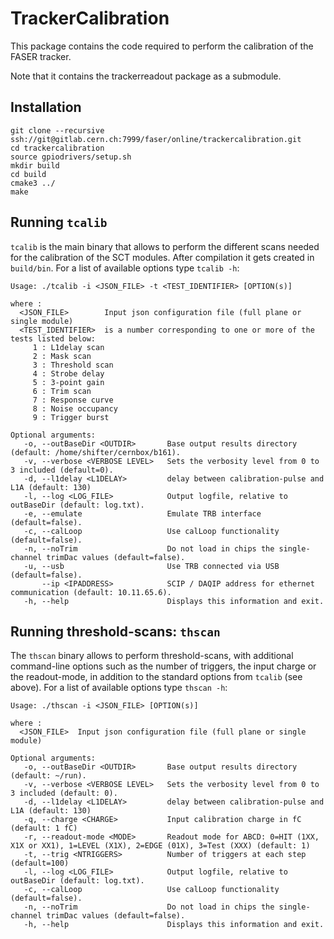 
# TrackerCalibration

This package contains the code required to perform the calibration of the FASER tracker.

Note that it contains the trackerreadout package as a submodule.


## Installation
```
git clone --recursive ssh://git@gitlab.cern.ch:7999/faser/online/trackercalibration.git
cd trackercalibration
source gpiodrivers/setup.sh
mkdir build
cd build
cmake3 ../
make
```

## Running `tcalib`
`tcalib` is the main binary that allows to perform the different scans needed
for the calibration of the SCT modules. After compilation it gets created in `build/bin`. For a list of available options type `tcalib -h`:

```
Usage: ./tcalib -i <JSON_FILE> -t <TEST_IDENTIFIER> [OPTION(s)] 

where : 
  <JSON_FILE>        Input json configuration file (full plane or single module)
  <TEST_IDENTIFIER>  is a number corresponding to one or more of the tests listed below:
     1 : L1delay scan    
     2 : Mask scan       
     3 : Threshold scan  
     4 : Strobe delay    
     5 : 3-point gain    
     6 : Trim scan       
     7 : Response curve  
     8 : Noise occupancy
     9 : Trigger burst

Optional arguments: 
   -o, --outBaseDir <OUTDIR>       Base output results directory (default: /home/shifter/cernbox/b161).
   -v, --verbose <VERBOSE LEVEL>   Sets the verbosity level from 0 to 3 included (default=0).
   -d, --l1delay <L1DELAY>         delay between calibration-pulse and L1A (default: 130)
   -l, --log <LOG_FILE>            Output logfile, relative to outBaseDir (default: log.txt).
   -e, --emulate                   Emulate TRB interface (default=false).
   -c, --calLoop                   Use calLoop functionality (default=false).
   -n, --noTrim                    Do not load in chips the single-channel trimDac values (default=false).
   -u, --usb                       Use TRB connected via USB (default=false).
       --ip <IPADDRESS>            SCIP / DAQIP address for ethernet communication (default: 10.11.65.6).
   -h, --help                      Displays this information and exit.
```

## Running threshold-scans: `thscan`

The `thscan` binary allows to perform threshold-scans, with additional
command-line options such as the number of triggers, the input charge or the readout-mode, in
addition to the standard options from `tcalib` (see above). For a list of available options type `thscan -h`:

```
Usage: ./thscan -i <JSON_FILE> [OPTION(s)] 

where : 
  <JSON_FILE>  Input json configuration file (full plane or single module)

Optional arguments: 
   -o, --outBaseDir <OUTDIR>       Base output results directory (default: ~/run).
   -v, --verbose <VERBOSE LEVEL>   Sets the verbosity level from 0 to 3 included (default: 0).
   -d, --l1delay <L1DELAY>         delay between calibration-pulse and L1A (default: 130)
   -q, --charge <CHARGE>           Input calibration charge in fC (default: 1 fC)
   -r, --readout-mode <MODE>       Readout mode for ABCD: 0=HIT (1XX, X1X or XX1), 1=LEVEL (X1X), 2=EDGE (01X), 3=Test (XXX) (default: 1)
   -t, --trig <NTRIGGERS>          Number of triggers at each step (default=100)
   -l, --log <LOG_FILE>            Output logfile, relative to outBaseDir (default: log.txt).
   -c, --calLoop                   Use calLoop functionality (default=false).
   -n, --noTrim                    Do not load in chips the single-channel trimDac values (default=false).
   -h, --help                      Displays this information and exit.
```


